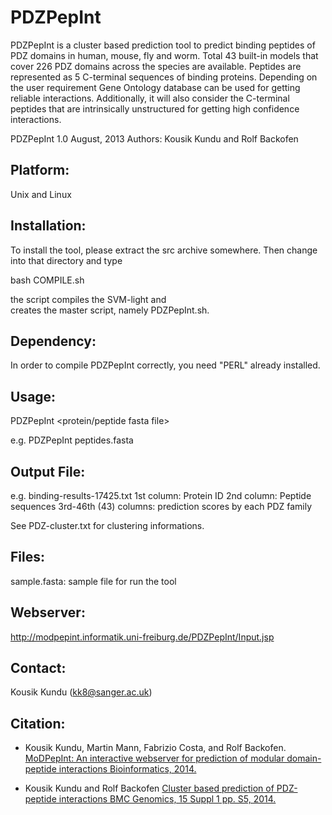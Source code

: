 PDZPepInt
===

PDZPepInt is a cluster based prediction tool to predict binding peptides of PDZ domains in human, mouse, fly and worm. Total 43 built-in models that cover 226 PDZ domains across the species are available. Peptides are represented as 5 C-terminal sequences of binding proteins. Depending on the user requirement Gene Ontology database can be used for getting reliable interactions. Additionally, it will also consider the C-terminal peptides that are intrinsically unstructured for getting high confidence interactions.

PDZPepInt 1.0
August, 2013 
Authors: Kousik Kundu and Rolf Backofen

Platform:
------------

Unix and Linux


Installation:
------------

To install the tool, please extract the src archive somewhere. Then change
into that directory and type

  bash COMPILE.sh

the script compiles the SVM-light and  
creates the master script, namely PDZPepInt.sh. 


Dependency:
-------------

In order to compile PDZPepInt correctly, you need "PERL" already installed.


Usage:
--------------

PDZPepInt <protein/peptide fasta file>

e.g. PDZPepInt peptides.fasta


Output File:
--------------
e.g. binding-results-17425.txt
1st column: Protein ID
2nd column: Peptide sequences
3rd-46th (43) columns: prediction scores by each PDZ family

See PDZ-cluster.txt for clustering informations. 


Files:
-----------------
sample.fasta: sample file for run the tool

Webserver:
-----------------
http://modpepint.informatik.uni-freiburg.de/PDZPepInt/Input.jsp

Contact:
-----------------
Kousik Kundu (kk8@sanger.ac.uk)


Citation:
-----------------
* Kousik Kundu, Martin Mann, Fabrizio Costa, and Rolf Backofen.
[MoDPepInt: An interactive webserver for prediction of modular domain-peptide interactions
Bioinformatics, 2014.](https://academic.oup.com/bioinformatics/article-lookup/doi/10.1093/bioinformatics/btu350)

* Kousik Kundu and Rolf Backofen
[Cluster based prediction of PDZ-peptide interactions BMC Genomics, 15 Suppl 1 pp. S5, 2014.](https://bmcgenomics.biomedcentral.com/articles/10.1186/1471-2164-15-S1-S5)






